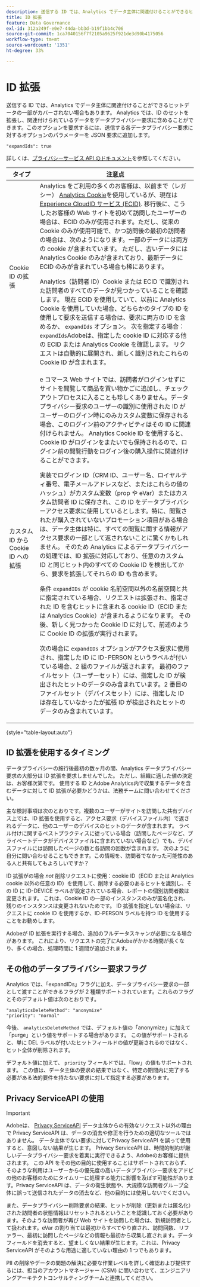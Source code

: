 ```yaml
---
description: 送信する ID では、Analytics でデータ主体に関連付けることができるヒットデータの一部がカバーされない場合もあります。 Analytics では、ID のセットを拡張し、関連付けられているデータをデータプライバシー要求に含めることができます。このオプションを要求するには、送信する各データプライバシー要求に対するオプションのパラメーターを JSON 要求に追加します。
title: ID 拡張
feature: Data Governance
exl-id: 312a249f-e0e7-44da-bb3d-b19f1bb4c706
source-git-commit: 1ca7040156f7f2105a9625f921de3d90b4175056
workflow-type: tm+mt
source-wordcount: '1351'
ht-degree: 33%

---
```


# ID 拡張

送信する ID では、Analytics でデータ主体に関連付けることができるヒットデータの一部がカバーされない場合もあります。 Analytics では、ID のセットを拡張し、関連付けられているデータをデータプライバシー要求に含めることができます。このオプションを要求するには、送信する各データプライバシー要求に対するオプションのパラメーターを JSON 要求に追加します。

```
"expandIds": true
```

詳しくは、[プライバシーサービス API のドキュメント](https://experienceleague.adobe.com/docs/experience-platform/privacy/api/overview.html?lang=ja)を参照してください。


| タイプ | 注意点 |
| --- | --- |
| Cookie ID の拡張 | Analytics をご利用の多くのお客様は、以前まで（レガシー） [Analytics Cookie](https://experienceleague.adobe.com/docs/core-services/interface/administration/ec-cookies/cookies-privacy.html?lang=en)を使用しているが、現在は [Experience CloudID サービス (ECID)](https://experienceleague.adobe.com/docs/id-service/using/home.html?lang=ja). 移行後に、こうしたお客様の Web サイトを初めて訪問したユーザーの場合は、ECID のみが使用されます。ただし、従来の Cookie のみが使用可能で、かつ訪問後の最初の訪問者の場合は、次のようになります。一部のデータには両方の cookie が含まれています。 ただし、古いデータには Analytics Cookie のみが含まれており、最新データに ECID のみが含まれている場合も稀にあります。<p>Analytics（訪問者 ID）Cookie または ECID で識別された訪問者のすべてのデータが見つかっていることを確認します。 現在 ECID を使用していて、以前に Analytics Cookie を使用していた場合、どちらかのタイプの ID を使用して要求を送信する場合は、要求に両方の ID を含めるか、 `expandIds` オプション。 次を指定する場合： `expandIds`Adobeは、指定した cookie ID に対応する他の ECID または Analytics Cookie を確認します。 リクエストは自動的に展開され、新しく識別されたこれらの Cookie ID が含まれます。 |
| カスタム ID から Cookie ID への拡張 | e コマース Web サイトでは、訪問者がログインせずにサイトを閲覧して商品を買い物かごに追加し、チェックアウトプロセスに入ることも珍しくありません。データプライバシー要求のユーザーの識別に使用された ID がユーザーのログイン時にのみカスタム変数に保存される場合、このログイン前のアクティビティはその ID に関連付けられません。 Analytics Cookie ID を使用すると、Cookie ID がログインをまたいでも保持されるので、ログイン前の閲覧行動をログイン後の購入操作に関連付けることができます。<p>実装でログイン ID（CRM ID、ユーザー名、ロイヤルティ番号、電子メールアドレスなど、またはこれらの値のハッシュ）がカスタム変数（prop や eVar）またはカスタム訪問者 ID に保存され、この ID をデータプライバシーアクセス要求に使用しているとします。特に、閲覧されたが購入されていないプロモーション項目がある場合は、データ主体は特に、すべての閲覧に関する情報がアクセス要求の一部として返されないことに驚くかもしれません。 そのため Analytics によるデータプライバシーの処理では、ID 拡張に対応しており、任意のカスタム ID と同じヒット内のすべての Cookie ID を検出してから、要求を拡張してそれらの ID も含めます。<p>条件 `expandIDs` が cookie 名前空間以外の名前空間と共に指定されている場合、リクエストは拡張され、指定された ID を含むヒットに含まれる cookie ID（ECID または Analytics Cookie）が含まれるようになります。 その後、新しく見つかった Cookie ID に対して、前述のように Cookie ID の拡張が実行されます。<p>次の場合に `expandIDs` オプションがアクセス要求に使用され、指定した ID に ID-PERSON というラベルが付いている場合、2 組のファイルが返されます。 最初のファイルセット（ユーザーセット）には、指定した ID が検出されたヒットのデータのみ含まれています。2 番目のファイルセット（デバイスセット）には、指定した ID は存在していなかったが拡張 ID が検出されたヒットのデータのみ含まれています。 |

{style=&quot;table-layout:auto&quot;}

## ID 拡張を使用するタイミング

データプライバシーの施行後最初の数ヶ月の間、Analytics データプライバシー要求の大部分は ID 拡張を要求しませんでした。 ただし、組織に適した値の決定は、お客様次第です。 使用する ID とAdobe Analytics内で収集するデータを含むデータに対して ID 拡張が必要かどうかは、法務チームに問い合わせてください。

主な検討事項は次のとおりです。複数のユーザーがサイトを訪問した共有デバイス上では、ID 拡張を使用すると、アクセス要求（デバイスファイル内）で返されるデータに、他のユーザーのデバイスのヒットのデータが含まれます。 ラベル付けに関するベストプラクティスに従っている場合（訪問したページなど、プライベートデータがデバイスファイルに含まれていない場合など）でも、デバイスファイルには訪問したページの数と各訪問の回数が含まれます。 次のように自分に問い合わせることもできます。この情報を、訪問者でなかった可能性のある人と共有してもよろしいですか？

ID 拡張がの場合 *not* 削除リクエストに使用：cookie ID（ECID または Analytics cookie 以外の任意の ID）を使用して、削除する必要のあるヒットを識別し、その ID に ID-DEVICE ラベルが設定されている場合、レポートの個別訪問者数は変更されます。 これは、Cookie ID の一部のインスタンスのみが匿名化され、残りのインスタンスは変更されないためです。 ID 拡張を指定しない場合は、リクエストに cookie ID を使用するか、ID-PERSON ラベルを持つ ID を使用することをお勧めします。

Adobeが ID 拡張を実行する場合、追加のフルデータスキャンが必要になる場合があります。 これにより、リクエストの完了にAdobeがかかる時間が長くなり、多くの場合、処理時間に 1 週間が追加されます。

## その他のデータプライバシー要求フラグ

Analytics では、「expandIDs」フラグに加え、データプライバシー要求の一部として渡すことができるフラグが 2 種類サポートされています。これらのフラグとそのデフォルト値は次のとおりです。

```
"analyticsDeleteMethod": "anonymize"
"priority": "normal"
```

今後、 `analyticsDeleteMethod` では、デフォルト値の「anonymize」に加えて「purge」という値をサポートする場合があります。 この値がサポートされると、単に DEL ラベルが付いたヒットフィールドの値が更新されるのではなく、ヒット全体が削除されます。

デフォルト値に加えて、 `priority` フィールドでは、「low」の値もサポートされます。 この値は、データ主体の要求の結果ではなく、特定の期間内に完了する必要がある法的要件を持たない要求に対して指定する必要があります。

## Privacy ServiceAPI の使用

>[!IMPORTANT]
>
>Adobeは、 [Privacy ServiceAPI](https://experienceleague.adobe.com/docs/experience-platform/privacy/api/overview.html?lang=ja) データ主体からの有効なリクエスト以外の理由で Privacy ServiceAPI は、データの消去や修正を行うための適切なツールではありません。 データ主体でない要求に対してPrivacy ServiceAPI を誤って使用すると、意図しない結果が生じます。 Privacy ServiceAPI は、時間的制約が厳しいデータプライバシー要求を着実に実行できるよう、Adobeのお客様に提供されます。 この API をその他の目的に使用することはサポートされておらず、そのような利用はユーザーからの優先度の高いデータプライバシー要求をアドビの他のお客様のためにタイムリーに処理する能力に影響を及ぼす可能性があります。Privacy ServiceAPI は、データの衛生状態や、大規模な訪問者グループ全体に誤って送信されたデータの消去など、他の目的には使用しないでください。

また、データプライバシー削除要求の結果、ヒットが削除（更新または匿名化）された訪問者の状態情報はリセットされるということを認識しておく必要があります。そのような訪問者が再び Web サイトを訪問した場合は、新規訪問者として扱われます。eVar の割り当ては最初からすべてやり直され、訪問回数、リファラー、最初に訪問したページなどの情報も最初から収集し直されます。データフィールドを消去すると、望ましくない結果が生じます。これは、Privacy ServiceAPI がそのような用途に適していない理由の 1 つでもあります。

PII の削除やデータの問題の解決に必要な作業レベルを詳しく確認および提供するには、担当のアカウントマネージャー (CSM) に問い合わせて、エンジニアリングアーキテクトコンサルティングチームと連携してください。
